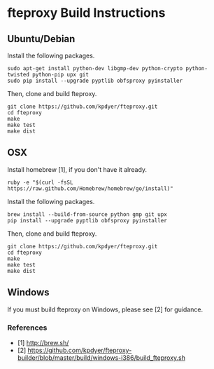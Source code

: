 fteproxy Build Instructions
===========================

Ubuntu/Debian
-------------

Install the following packages.
```
sudo apt-get install python-dev libgmp-dev python-crypto python-twisted python-pip upx git
sudo pip install --upgrade pyptlib obfsproxy pyinstaller
```

Then, clone and build fteproxy.
```
git clone https://github.com/kpdyer/fteproxy.git
cd fteproxy
make
make test
make dist
```

OSX
---

Install homebrew [1], if you don't have it already.

```
ruby -e "$(curl -fsSL https://raw.github.com/Homebrew/homebrew/go/install)"
```

Install the following packages.
```
brew install --build-from-source python gmp git upx
pip install --upgrade pyptlib obfsproxy pyinstaller
```

Then, clone and build fteproxy.
```
git clone https://github.com/kpdyer/fteproxy.git
cd fteproxy
make
make test
make dist
```

Windows
-------

If you must build fteproxy on Windows, please see [2] for guidance.


### References

* [1] http://brew.sh/
* [2] https://github.com/kpdyer/fteproxy-builder/blob/master/build/windows-i386/build_fteproxy.sh
